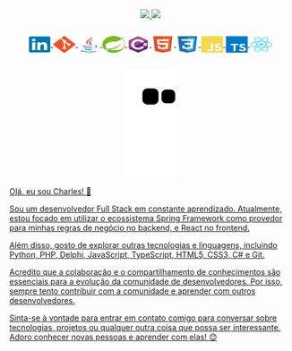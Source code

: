 <div align="center">
  <a href="https://github.com/solucaoerp">
  <img height="180em" src="https://github-readme-stats.vercel.app/api?username=solucaoerp&show_icons=true&theme=dark&include_all_commits=true&count_private=true"/>
  <img height="180em" src="https://github-readme-stats.vercel.app/api/top-langs/?username=solucaoerp&layout=compact&langs_count=7&theme=dark"/>
</div>

## 

<div align="center">
  <img align="center" alt="Charles-Linkedin" height="30" width="40" src="https://github.com/solucaoerp/assets/blob/main/svg/linkedin/linkedin-original.svg">
  <img align="center" alt="Charles-Git" height="30" width="40" src="https://github.com/solucaoerp/assets/blob/main/svg/git/git-original.svg">
  <img align="center" alt="Charles-Java" height="30" width="40" src="https://github.com/solucaoerp/assets/blob/main/svg/java/java-original.svg">
  <img align="center" alt="Charles-Spring" height="30" width="40" src="https://github.com/solucaoerp/assets/blob/main/svg/spring/spring-original.svg">
  <img align="center" alt="Charles-Csharp" height="30" width="40" src="https://raw.githubusercontent.com/devicons/devicon/master/icons/csharp/csharp-original.svg">  
  <img align="center" alt="Charles-HTML" height="30" width="40" src="https://raw.githubusercontent.com/devicons/devicon/master/icons/html5/html5-original.svg">
  <img align="center" alt="Charles-CSS" height="30" width="40" src="https://raw.githubusercontent.com/devicons/devicon/master/icons/css3/css3-original.svg">
  <img align="center" alt="Charles-Js" height="30" width="40" src="https://raw.githubusercontent.com/devicons/devicon/master/icons/javascript/javascript-plain.svg">
  <img align="center" alt="Charles-Ts" height="30" width="40" src="https://raw.githubusercontent.com/devicons/devicon/master/icons/typescript/typescript-plain.svg">  
  <img align="center" alt="Charles-React" height="30" width="40" src="https://raw.githubusercontent.com/devicons/devicon/master/icons/react/react-original.svg">  
</div>

## 
  
<div align="center">

   ![Snake animation](https://github.com/rafaballerini/rafaballerini/blob/output/github-contribution-grid-snake.svg)
   
</div>

Olá, eu sou Charles! 👋

Sou um desenvolvedor Full Stack em constante aprendizado. Atualmente, estou focado em utilizar o ecossistema Spring Framework como provedor para minhas regras de negócio no backend, e React no frontend.

Além disso, gosto de explorar outras tecnologias e linguagens, incluindo Python, PHP, Delphi, JavaScript, TypeScript, HTML5, CSS3, C# e Git.

Acredito que a colaboração e o compartilhamento de conhecimentos são essenciais para a evolução da comunidade de desenvolvedores. Por isso, sempre tento contribuir com a comunidade e aprender com outros desenvolvedores.

Sinta-se à vontade para entrar em contato comigo para conversar sobre tecnologias, projetos ou qualquer outra coisa que possa ser interessante. Adoro conhecer novas pessoas e aprender com elas! 😊
